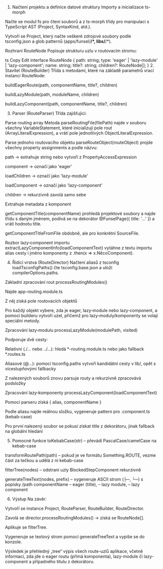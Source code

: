 1. Načtení projektu a definice datové struktury
   Importy a inicializace ts-morph

Načte se modul fs pro čtení souborů a z ts-morph třídy pro manipulaci s TypeScript AST (Project, SyntaxKind, atd.).

Vytvoří se Project, který načte veškeré zdrojové soubory podle tsconfig.json a glob patternů (apps/funsel/**/*, libs/**/*).

Rozhraní RouteNode
Popisuje strukturu uzlu v routovacím stromu:

ts
Copy
Edit
interface RouteNode {
path: string;
type: 'eager' | 'lazy-module' | 'lazy-component';
name: string;
title?: string;
children?: RouteNode[];
}
2. Stavitel (RouteBuilder)
   Třída s metodami, které na základě parametrů vrací instanci RouteNode:

buildEagerRoute(path, componentName, title?, children)

buildLazyModule(path, moduleName, children)

buildLazyComponent(path, componentName, title?, children)

3. Parser (RouteParser)
   Třída zajišťující:

Parse routing array
Metoda parseRoutingFile(filePath) najde v souboru všechny VariableStatement, které inicializují pole rout (ArrayLiteralExpression), a vrátí pole jednotlivých ObjectLiteralExpression.

Parse jednoho routovacího objektu
parseRouteObject(routeObject) projde všechny property assignments a podle názvu:

path → extrahuje string nebo vytvoří z PropertyAccessExpression

component → označí jako 'eager'

loadChildren → označí jako 'lazy-module'

loadComponent → označí jako 'lazy-component'

children → rekurzivně zavolá samo sebe

Extrahuje metadata z komponent

getComponentTitle(componentName) prohledá projektové soubory a najde třídu s daným jménem, podívá se na dekorátor @FunselPage({ title: '...' }) a vrátí hodnotu title.

getComponentTitleFromFile obdobně, ale pro konkrétní SourceFile.

Rozbor lazy‐component importu
extractLazyComponentInfo(loadComponentText) vytáhne z textu importu alias cesty i jméno komponenty z .then(x => x.NěcoComponent).

4. Řídicí vrstva (RouteDirector)
   Načtení aliasů z tsconfig
   loadTsconfigPaths() čte tsconfig.base.json a uloží compilerOptions.paths.

Základní zpracování rout
processRoutingModules()

Najde app-routing.module.ts

Z něj získá pole routovacích objektů

Pro každý objekt vybere, zda je eager, lazy‐module nebo lazy‐component, a pomocí builderu vytvoří uzel, přičemž pro lazy‐moduly/komponenty se volají speciální metody.

Zpracování lazy‐modulu
processLazyModule(modulePath, visited)

Podporuje dvě cesty:

Relativní (./… nebo ../…): hledá *-routing.module.ts nebo jako fallback *.routes.ts

Aliasové (@…): pomocí tsconfig.paths vytvoří kandidátní cesty v lib/, opět s vícestupňovými fallbacky

Z nalezených souborů znovu parsuje routy a rekurzivně zpracovává podsložky

Zpracování lazy‐komponenty
processLazyComponent(loadComponentText)

Pomocí parseru získá { alias, componentName }

Podle aliasu najde reálnou složku, vygeneruje pattern pro .component.ts (kebab-case)

Pro první nalezený soubor se pokusí získat title z dekorátoru, jinak fallback na globální hledání

5. Pomocné funkce
   toKebabCase(str) – převádí PascalCase/camelCase na kebab-case

transformRoutePath(path) – pokud je ve formátu Something.ROUTE, vezme část za tečkou a udělá z ní kebab-case

filterTree(nodes) – odstraní uzly BlockedStepComponent rekurzivně

generateTreeText(nodes, prefix) – vygeneruje ASCII strom (├─, └─) s popisky /path componentName – eager (title), – lazy module, – lazy component

6. Výstup
   Na závěr:

Vytvoří se instance Project, RouteParser, RouteBuilder, RouteDirector.

Zavolá se director.processRoutingModules() → získá se RouteNode[].

Aplikuje se filterTree.

Vygeneruje se textový strom pomocí generateTreeText a vypíše se do konzole.

Výsledek je přehledný „tree“ výpis všech route-uzlů aplikace, včetně informací, zda jde o eager routu (přímá komponenta), lazy-module či lazy-component a případného titulu z dekorátoru.
